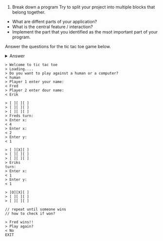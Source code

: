 1. Break down a program
Try to split your project into multiple blocks that belong together. 
- What are diffent parts of your application?
- What is the central feature / interaction?
- Implement the part that you identified as the msot important part of your program.


Answer the questions for the tic tac toe game below.

<details>
  <summary>Answer</summary>
  
Parts:
- Menu
- Choose game mode
- Draw the game board
- User input
  - Handle invalid input
- Swap user each turn
- Check if somebody won
- End screen
    
Central Feature:
- Draw the board
- Input and change the board
- Check win condition
</details>


```
> Welcome to tic tac toe
> Loading.... 
> Do you want to play against a human or a computer? 
< human 
> Player 1 enter your name: 
< Fred
> Player 2 enter dour name: 
< Erik

> [ ][ ][ ]
> [ ][ ][ ]
> [ ][ ][ ]
> Freds turn: 
> Enter x: 
< 4
> Enter x:
< 2
> Enter y: 
< 1 

> [ ][X][ ]
> [ ][ ][ ]
> [ ][ ][ ]
> Eriks
turn: 
> Enter x: 
< 1
> Enter y: 
< 1 

> [O][X][ ]
> [ ][ ][ ]
> [ ][ ][ ]

// repeat until someone wins
// how to check if won?

> Fred wins!!
> Play again?
< No
EXIT
```
